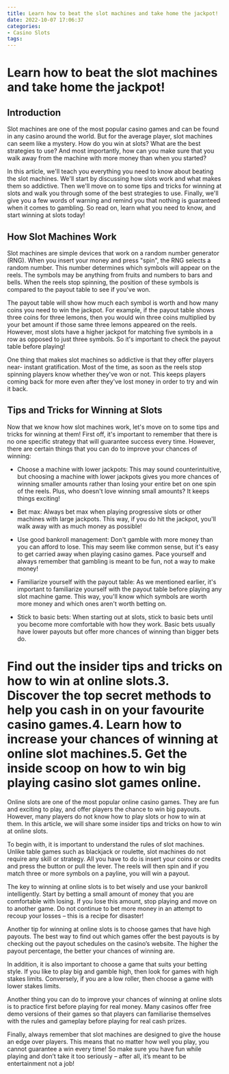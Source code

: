 ```yaml
---
title: Learn how to beat the slot machines and take home the jackpot!
date: 2022-10-07 17:06:37
categories:
- Casino Slots
tags:
---
```



#  Learn how to beat the slot machines and take home the jackpot!

## Introduction

Slot machines are one of the most popular casino games and can be found in any casino around the world. But for the average player, slot machines can seem like a mystery. How do you win at slots? What are the best strategies to use? And most importantly, how can you make sure that you walk away from the machine with more money than when you started?

In this article, we'll teach you everything you need to know about beating the slot machines. We'll start by discussing how slots work and what makes them so addictive. Then we'll move on to some tips and tricks for winning at slots and walk you through some of the best strategies to use. Finally, we'll give you a few words of warning and remind you that nothing is guaranteed when it comes to gambling. So read on, learn what you need to know, and start winning at slots today!

## How Slot Machines Work

Slot machines are simple devices that work on a random number generator (RNG). When you insert your money and press "spin", the RNG selects a random number. This number determines which symbols will appear on the reels. The symbols may be anything from fruits and numbers to bars and bells. When the reels stop spinning, the position of these symbols is compared to the payout table to see if you've won.

The payout table will show how much each symbol is worth and how many coins you need to win the jackpot. For example, if the payout table shows three coins for three lemons, then you would win three coins multiplied by your bet amount if those same three lemons appeared on the reels. However, most slots have a higher jackpot for matching five symbols in a row as opposed to just three symbols. So it's important to check the payout table before playing!

One thing that makes slot machines so addictive is that they offer players near- instant gratification. Most of the time, as soon as the reels stop spinning players know whether they've won or not. This keeps players coming back for more even after they've lost money in order to try and win it back.

 ## Tips and Tricks for Winning at Slots

Now that we know how slot machines work, let's move on to some tips and tricks for winning at them! First off, it's important to remember that there is no one specific strategy that will guarantee success every time. However, there are certain things that you can do to improve your chances of winning:



- Choose a machine with lower jackpots: This may sound counterintuitive, but choosing a machine with lower jackpots gives you more chances of winning smaller amounts rather than losing your entire bet on one spin of the reels. Plus, who doesn't love winning small amounts? It keeps things exciting!

- Bet max: Always bet max when playing progressive slots or other machines with large jackpots. This way, if you do hit the jackpot, you'll walk away with as much money as possible!

- Use good bankroll management: Don't gamble with more money than you can afford to lose. This may seem like common sense, but it's easy to get carried away when playing casino games. Pace yourself and always remember that gambling is meant to be fun, not a way to make money!

- Familiarize yourself with the payout table: As we mentioned earlier, it's important to familiarize yourself with the payout table before playing any slot machine game. This way, you'll know which symbols are worth more money and which ones aren't worth betting on.

- Stick to basic bets: When starting out at slots, stick to basic bets until you become more comfortable with how they work. Basic bets usually have lower payouts but offer more chances of winning than bigger bets do.

#  Find out the insider tips and tricks on how to win at online slots.3. Discover the top secret methods to help you cash in on your favourite casino games.4. Learn how to increase your chances of winning at online slot machines.5. Get the inside scoop on how to win big playing casino slot games online.

Online slots are one of the most popular online casino games. They are fun and exciting to play, and offer players the chance to win big payouts. However, many players do not know how to play slots or how to win at them. In this article, we will share some insider tips and tricks on how to win at online slots.

To begin with, it is important to understand the rules of slot machines. Unlike table games such as blackjack or roulette, slot machines do not require any skill or strategy. All you have to do is insert your coins or credits and press the button or pull the lever. The reels will then spin and if you match three or more symbols on a payline, you will win a payout.

The key to winning at online slots is to bet wisely and use your bankroll intelligently. Start by betting a small amount of money that you are comfortable with losing. If you lose this amount, stop playing and move on to another game. Do not continue to bet more money in an attempt to recoup your losses – this is a recipe for disaster!

Another tip for winning at online slots is to choose games that have high payouts. The best way to find out which games offer the best payouts is by checking out the payout schedules on the casino’s website. The higher the payout percentage, the better your chances of winning are.

In addition, it is also important to choose a game that suits your betting style. If you like to play big and gamble high, then look for games with high stakes limits. Conversely, if you are a low roller, then choose a game with lower stakes limits.

Another thing you can do to improve your chances of winning at online slots is to practice first before playing for real money. Many casinos offer free demo versions of their games so that players can familiarise themselves with the rules and gameplay before playing for real cash prizes.

Finally, always remember that slot machines are designed to give the house an edge over players. This means that no matter how well you play, you cannot guarantee a win every time! So make sure you have fun while playing and don’t take it too seriously – after all, it’s meant to be entertainment not a job!
